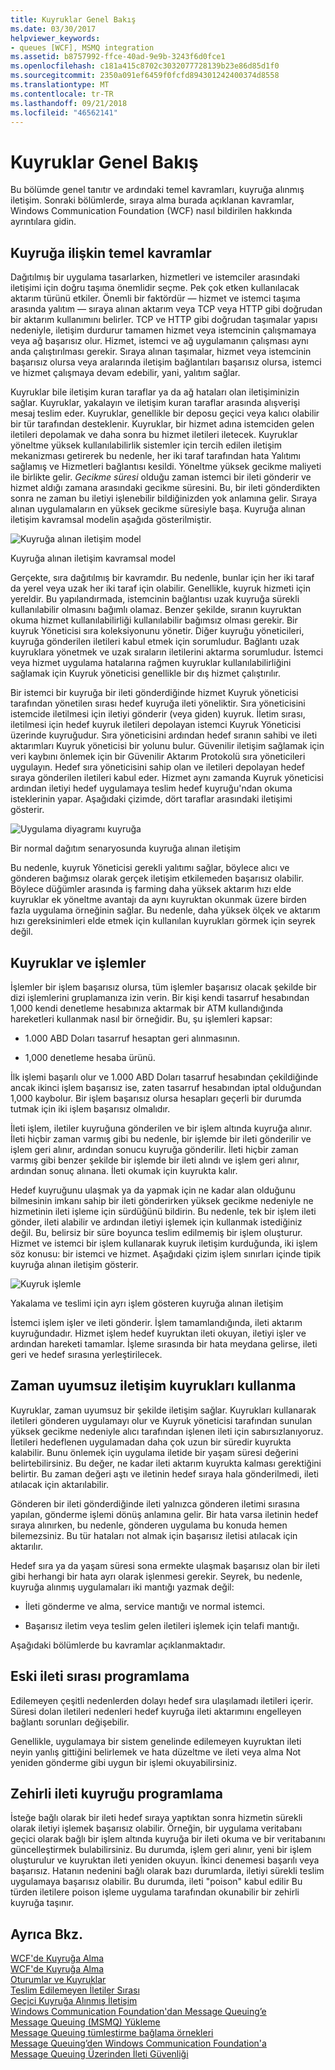 ```yaml
---
title: Kuyruklar Genel Bakış
ms.date: 03/30/2017
helpviewer_keywords:
- queues [WCF], MSMQ integration
ms.assetid: b8757992-ffce-40ad-9e9b-3243f6d0fce1
ms.openlocfilehash: c181a415c8702c3032077728139b23e86d85d1f0
ms.sourcegitcommit: 2350a091ef6459f0fcfd894301242400374d8558
ms.translationtype: MT
ms.contentlocale: tr-TR
ms.lasthandoff: 09/21/2018
ms.locfileid: "46562141"
---
```

# <a name="queues-overview"></a>Kuyruklar Genel Bakış
Bu bölümde genel tanıtır ve ardındaki temel kavramları, kuyruğa alınmış iletişim. Sonraki bölümlerde, sıraya alma burada açıklanan kavramlar, Windows Communication Foundation (WCF) nasıl bildirilen hakkında ayrıntılara gidin.  
  
## <a name="basic-queuing-concepts"></a>Kuyruğa ilişkin temel kavramlar  
 Dağıtılmış bir uygulama tasarlarken, hizmetleri ve istemciler arasındaki iletişimi için doğru taşıma önemlidir seçme. Pek çok etken kullanılacak aktarım türünü etkiler. Önemli bir faktördür — hizmet ve istemci taşıma arasında yalıtım — sıraya alınan aktarım veya TCP veya HTTP gibi doğrudan bir aktarım kullanımını belirler. TCP ve HTTP gibi doğrudan taşımalar yapısı nedeniyle, iletişim durdurur tamamen hizmet veya istemcinin çalışmamaya veya ağ başarısız olur. Hizmet, istemci ve ağ uygulamanın çalışması aynı anda çalıştırılması gerekir. Sıraya alınan taşımalar, hizmet veya istemcinin başarısız olursa veya aralarında iletişim bağlantıları başarısız olursa, istemci ve hizmet çalışmaya devam edebilir, yani, yalıtım sağlar.  
  
 Kuyruklar bile iletişim kuran taraflar ya da ağ hataları olan iletişiminizin sağlar. Kuyruklar, yakalayın ve iletişim kuran taraflar arasında alışverişi mesaj teslim eder. Kuyruklar, genellikle bir deposu geçici veya kalıcı olabilir bir tür tarafından desteklenir. Kuyruklar, bir hizmet adına istemciden gelen iletileri depolamak ve daha sonra bu hizmet iletileri iletecek. Kuyruklar yöneltme yüksek kullanılabilirlik sistemler için tercih edilen iletişim mekanizması getirerek bu nedenle, her iki taraf tarafından hata Yalıtımı sağlamış ve Hizmetleri bağlantısı kesildi. Yöneltme yüksek gecikme maliyeti ile birlikte gelir. *Gecikme süresi* olduğu zaman istemci bir ileti gönderir ve hizmet aldığı zamana arasındaki gecikme süresini. Bu, bir ileti gönderdikten sonra ne zaman bu iletiyi işlenebilir bildiğinizden yok anlamına gelir. Sıraya alınan uygulamaların en yüksek gecikme süresiyle başa. Kuyruğa alınan iletişim kavramsal modelin aşağıda gösterilmiştir.  
  
 ![Kuyruğa alınan iletişim model](../../../../docs/framework/wcf/feature-details/media/qconceptual-figure1c.gif "QConceptual Figure1c")  
  
 Kuyruğa alınan iletişim kavramsal model  
  
 Gerçekte, sıra dağıtılmış bir kavramdır. Bu nedenle, bunlar için her iki taraf da yerel veya uzak her iki taraf için olabilir. Genellikle, kuyruk hizmeti için yereldir. Bu yapılandırmada, istemcinin bağlantısı uzak kuyruğa sürekli kullanılabilir olmasını bağımlı olamaz. Benzer şekilde, sıranın kuyruktan okuma hizmet kullanılabilirliği kullanılabilir bağımsız olması gerekir. Bir kuyruk Yöneticisi sıra koleksiyonunu yönetir. Diğer kuyruğu yöneticileri, kuyruğa gönderilen iletileri kabul etmek için sorumludur. Bağlantı uzak kuyruklara yönetmek ve uzak sıraların iletilerini aktarma sorumludur. İstemci veya hizmet uygulama hatalarına rağmen kuyruklar kullanılabilirliğini sağlamak için Kuyruk yöneticisi genellikle bir dış hizmet çalıştırılır.  
  
 Bir istemci bir kuyruğa bir ileti gönderdiğinde hizmet Kuyruk yöneticisi tarafından yönetilen sırası hedef kuyruğa ileti yöneliktir. Sıra yöneticisini istemcide iletilmesi için iletiyi gönderir (veya giden) kuyruk. İletim sırası, iletilmesi için hedef kuyruk iletileri depolayan istemci Kuyruk Yöneticisi üzerinde kuyruğudur. Sıra yöneticisini ardından hedef sıranın sahibi ve ileti aktarımları Kuyruk yöneticisi bir yolunu bulur. Güvenilir iletişim sağlamak için veri kaybını önlemek için bir Güvenilir Aktarım Protokolü sıra yöneticileri uygulayın. Hedef sıra yöneticisini sahip olan ve iletileri depolayan hedef sıraya gönderilen iletileri kabul eder. Hizmet aynı zamanda Kuyruk yöneticisi ardından iletiyi hedef uygulamaya teslim hedef kuyruğu'ndan okuma isteklerinin yapar. Aşağıdaki çizimde, dört taraflar arasındaki iletişimi gösterir.  
  
 ![Uygulama diyagramı kuyruğa](../../../../docs/framework/wcf/feature-details/media/distributed-queue-figure.jpg "dağıtılmış-kuyruk-Şekil")  
  
 Bir normal dağıtım senaryosunda kuyruğa alınan iletişim  
  
 Bu nedenle, kuyruk Yöneticisi gerekli yalıtımı sağlar, böylece alıcı ve gönderen bağımsız olarak gerçek iletişim etkilemeden başarısız olabilir. Böylece düğümler arasında iş farming daha yüksek aktarım hızı elde kuyruklar ek yöneltme avantajı da aynı kuyruktan okunmak üzere birden fazla uygulama örneğinin sağlar. Bu nedenle, daha yüksek ölçek ve aktarım hızı gereksinimleri elde etmek için kullanılan kuyrukları görmek için seyrek değil.  
  
## <a name="queues-and-transactions"></a>Kuyruklar ve işlemler  
 İşlemler bir işlem başarısız olursa, tüm işlemler başarısız olacak şekilde bir dizi işlemlerini gruplamanıza izin verin. Bir kişi kendi tasarruf hesabından 1,000 kendi denetleme hesabınıza aktarmak bir ATM kullandığında hareketleri kullanmak nasıl bir örneğidir. Bu, şu işlemleri kapsar:  
  
-   1.000 ABD Doları tasarruf hesaptan geri alınmasının.  
  
-   1,000 denetleme hesaba ürünü.  
  
 İlk işlemi başarılı olur ve 1.000 ABD Doları tasarruf hesabından çekildiğinde ancak ikinci işlem başarısız ise, zaten tasarruf hesabından iptal olduğundan 1,000 kaybolur. Bir işlem başarısız olursa hesapları geçerli bir durumda tutmak için iki işlem başarısız olmalıdır.  
  
 İleti işlem, iletiler kuyruğuna gönderilen ve bir işlem altında kuyruğa alınır. İleti hiçbir zaman varmış gibi bu nedenle, bir işlemde bir ileti gönderilir ve işlem geri alınır, ardından sonucu kuyruğa gönderilir. İleti hiçbir zaman varmış gibi benzer şekilde bir işlemde bir ileti alındı ve işlem geri alınır, ardından sonuç alınana. İleti okumak için kuyrukta kalır.  
  
 Hedef kuyruğunu ulaşmak ya da yapmak için ne kadar alan olduğunu bilmesinin imkanı sahip bir ileti gönderirken yüksek gecikme nedeniyle ne hizmetinin ileti işleme için sürdüğünü bildirin. Bu nedenle, tek bir işlem ileti gönder, ileti alabilir ve ardından iletiyi işlemek için kullanmak istediğiniz değil. Bu, belirsiz bir süre boyunca teslim edilmemiş bir işlem oluşturur. Hizmet ve istemci bir işlem kullanarak kuyruk iletişim kurduğunda, iki işlem söz konusu: bir istemci ve hizmet. Aşağıdaki çizim işlem sınırları içinde tipik kuyruğa alınan iletişim gösterir.  
  
 ![Kuyruk işlemle](../../../../docs/framework/wcf/feature-details/media/qwithtransactions-figure3.gif "QWithTransactions Figure3")  
  
 Yakalama ve teslimi için ayrı işlem gösteren kuyruğa alınan iletişim  
  
 İstemci işlem işler ve ileti gönderir. İşlem tamamlandığında, ileti aktarım kuyruğundadır. Hizmet işlem hedef kuyruktan ileti okuyan, iletiyi işler ve ardından hareketi tamamlar. İşleme sırasında bir hata meydana gelirse, ileti geri ve hedef sırasına yerleştirilecek.  
  
## <a name="asynchronous-communication-using-queues"></a>Zaman uyumsuz iletişim kuyrukları kullanma  
 Kuyruklar, zaman uyumsuz bir şekilde iletişim sağlar. Kuyrukları kullanarak iletileri gönderen uygulamayı olur ve Kuyruk yöneticisi tarafından sunulan yüksek gecikme nedeniyle alıcı tarafından işlenen ileti için sabırsızlanıyoruz. İletileri hedeflenen uygulamadan daha çok uzun bir süredir kuyrukta kalabilir. Bunu önlemek için uygulama iletide bir yaşam süresi değerini belirtebilirsiniz. Bu değer, ne kadar ileti aktarım kuyrukta kalması gerektiğini belirtir. Bu zaman değeri aştı ve iletinin hedef sıraya hala gönderilmedi, ileti atılacak için aktarılabilir.  
  
 Gönderen bir ileti gönderdiğinde ileti yalnızca gönderen iletimi sırasına yapılan, gönderme işlemi dönüş anlamına gelir. Bir hata varsa iletinin hedef sıraya alınırken, bu nedenle, gönderen uygulama bu konuda hemen bilemezsiniz. Bu tür hataları not almak için başarısız iletisi atılacak için aktarılır.  
  
 Hedef sıra ya da yaşam süresi sona ermekte ulaşmak başarısız olan bir ileti gibi herhangi bir hata ayrı olarak işlenmesi gerekir. Seyrek, bu nedenle, kuyruğa alınmış uygulamaları iki mantığı yazmak değil:  
  
-   İleti gönderme ve alma, service mantığı ve normal istemci.  
  
-   Başarısız iletim veya teslim gelen iletileri işlemek için telafi mantığı.  
  
 Aşağıdaki bölümlerde bu kavramlar açıklanmaktadır.  
  
## <a name="dead-letter-queue-programming"></a>Eski ileti sırası programlama  
 Edilemeyen çeşitli nedenlerden dolayı hedef sıra ulaşılamadı iletileri içerir. Süresi dolan iletileri nedenleri hedef kuyruğa ileti aktarımını engelleyen bağlantı sorunları değişebilir.  
  
 Genellikle, uygulamaya bir sistem genelinde edilemeyen kuyruktan ileti neyin yanlış gittiğini belirlemek ve hata düzeltme ve ileti veya alma Not yeniden gönderme gibi uygun bir işlemi okuyabilirsiniz.  
  
## <a name="poison-message-queue-programming"></a>Zehirli ileti kuyruğu programlama  
 İsteğe bağlı olarak bir ileti hedef sıraya yaptıktan sonra hizmetin sürekli olarak iletiyi işlemek başarısız olabilir. Örneğin, bir uygulama veritabanı geçici olarak bağlı bir işlem altında kuyruğa bir ileti okuma ve bir veritabanını güncelleştirmek bulabilirsiniz. Bu durumda, işlem geri alınır, yeni bir işlem oluşturulur ve kuyruktan ileti yeniden okuyun. İkinci denemesi başarılı veya başarısız. Hatanın nedenini bağlı olarak bazı durumlarda, iletiyi sürekli teslim uygulamaya başarısız olabilir. Bu durumda, ileti "poison" kabul edilir Bu türden iletilere poison işleme uygulama tarafından okunabilir bir zehirli kuyruğa taşınır.  
  
## <a name="see-also"></a>Ayrıca Bkz.  
 [WCF'de Kuyruğa Alma](../../../../docs/framework/wcf/feature-details/queuing-in-wcf.md)  
 [WCF'de Kuyruğa Alma](../../../../docs/framework/wcf/feature-details/queuing-in-wcf.md)  
 [Oturumlar ve Kuyruklar](../../../../docs/framework/wcf/samples/sessions-and-queues.md)  
 [Teslim Edilemeyen İletiler Sırası](../../../../docs/framework/wcf/samples/dead-letter-queues.md)  
 [Geçici Kuyruğa Alınmış İletişim](../../../../docs/framework/wcf/samples/volatile-queued-communication.md)  
 [Windows Communication Foundation'dan Message Queuing’e](../../../../docs/framework/wcf/samples/wcf-to-message-queuing.md)  
 [Message Queuing (MSMQ) Yükleme](../../../../docs/framework/wcf/samples/installing-message-queuing-msmq.md)  
 [Message Queuing tümleştirme bağlama örnekleri](https://msdn.microsoft.com/library/997d11cb-f2c5-4ba0-9209-92843d4d0e1a)  
 [Message Queuing’den Windows Communication Foundation'a](../../../../docs/framework/wcf/samples/message-queuing-to-wcf.md)  
 [Message Queuing Üzerinden İleti Güvenliği](../../../../docs/framework/wcf/samples/message-security-over-message-queuing.md)
